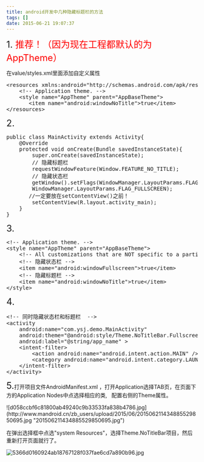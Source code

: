 ```yaml
---
title: android开发中几种隐藏标题栏的方法
tags: []
date: 2015-06-21 19:07:37
---
```


<div class="content-list-text">

<span style="font-size: 24px;"></span>

<span style="font-size: 24px;">1\. <span style="font-size: 24px; color: rgb(255, 0, 0);"><span style="font-size: 24px;">推荐</span>！</span><span style="font-size: 24px; color: rgb(255, 0, 0);">（因为现在工程都默认的为AppTheme）</span>
</span>

在value/styles.xml里面添加自定义属性
<pre class="brush:xml;toolbar:false">&lt;resources&nbsp;xmlns:android=&quot;http://schemas.android.com/apk/res/android&quot;&gt;
&nbsp;&nbsp;&nbsp;&nbsp;&lt;!--&nbsp;Application&nbsp;theme.&nbsp;--&gt;
&nbsp;&nbsp;&nbsp;&nbsp;&lt;style&nbsp;name=&quot;AppTheme&quot;&nbsp;parent=&quot;AppBaseTheme&quot;&gt;
&nbsp;&nbsp;&nbsp;&nbsp;&nbsp;&nbsp;&nbsp;&lt;item&nbsp;name=&quot;android:windowNoTitle&quot;&gt;true&lt;/item&gt;
&lt;/resources&gt;</pre></div><div class="content-list-media"><div class="content-list-image clearfix">

<span class="exp-album-enter-mask"></span>

<span style="font-size: 24px;">2.</span>
<pre class="brush:java;toolbar:false">public&nbsp;class&nbsp;MainActivity&nbsp;extends&nbsp;Activity{
&nbsp;&nbsp;&nbsp;&nbsp;@Override
&nbsp;&nbsp;&nbsp;&nbsp;protected&nbsp;void&nbsp;onCreate(Bundle&nbsp;savedInstanceState){
&nbsp;&nbsp;&nbsp;&nbsp;&nbsp;&nbsp;&nbsp;&nbsp;super.onCreate(savedInstanceState);
&nbsp;&nbsp;&nbsp;&nbsp;&nbsp;&nbsp;&nbsp;&nbsp;//&nbsp;隐藏标题栏
&nbsp;&nbsp;&nbsp;&nbsp;&nbsp;&nbsp;&nbsp;&nbsp;requestWindowFeature(Window.FEATURE_NO_TITLE);
&nbsp;&nbsp;&nbsp;&nbsp;&nbsp;&nbsp;&nbsp;&nbsp;//&nbsp;隐藏状态栏
&nbsp;&nbsp;&nbsp;&nbsp;&nbsp;&nbsp;&nbsp;&nbsp;getWindow().setFlags(WindowManager.LayoutParams.FLAG_FULLSCREEN,
&nbsp;&nbsp;&nbsp;&nbsp;&nbsp;&nbsp;&nbsp;&nbsp;WindowManager.LayoutParams.FLAG_FULLSCREEN);
&nbsp;&nbsp;&nbsp;&nbsp;&nbsp;&nbsp;&nbsp;//一定要放在setContentView()之前！
&nbsp;&nbsp;&nbsp;&nbsp;&nbsp;&nbsp;&nbsp;&nbsp;setContentView(R.layout.activity_main);
&nbsp;&nbsp;&nbsp;&nbsp;}
}</pre>

<span style="font-size: 24px;">3.</span>

<pre class="brush:xml;toolbar:false">&lt;!--&nbsp;Application&nbsp;theme.&nbsp;--&gt;
&lt;style&nbsp;name=&quot;AppTheme&quot;&nbsp;parent=&quot;AppBaseTheme&quot;&gt;
&nbsp;&nbsp;&nbsp;&nbsp;&lt;!--&nbsp;All&nbsp;customizations&nbsp;that&nbsp;are&nbsp;NOT&nbsp;specific&nbsp;to&nbsp;a&nbsp;particular&nbsp;API-level&nbsp;can&nbsp;go&nbsp;here.&nbsp;--&gt;
&nbsp;&nbsp;&nbsp;&nbsp;&lt;!--&nbsp;隐藏状态栏&nbsp;--&gt;
&nbsp;&nbsp;&nbsp;&nbsp;&lt;item&nbsp;name=&quot;android:windowFullscreen&quot;&gt;true&lt;/item&gt;
&nbsp;&nbsp;&nbsp;&nbsp;&lt;!--&nbsp;隐藏标题栏&nbsp;--&gt;
&nbsp;&nbsp;&nbsp;&nbsp;&lt;item&nbsp;name=&quot;android:windowNoTitle&quot;&gt;true&lt;/item&gt;
&lt;/style&gt;</pre>

<span class="exp-album-enter-mask"></span><span style="font-size: 24px;">4.</span>

</div></div><pre class="brush:xml;toolbar:false">&lt;!--&nbsp;同时隐藏状态栏和标题栏&nbsp;&nbsp;--&gt;
&lt;activity
&nbsp;&nbsp;&nbsp;&nbsp;android:name=&quot;com.ysj.demo.MainActivity&quot;
&nbsp;&nbsp;&nbsp;&nbsp;android:theme=&quot;@android:style/Theme.NoTitleBar.Fullscreen&quot;
&nbsp;&nbsp;&nbsp;&nbsp;android:label=&quot;@string/app_name&quot;&nbsp;&gt;
&nbsp;&nbsp;&nbsp;&nbsp;&lt;intent-filter&gt;
&nbsp;&nbsp;&nbsp;&nbsp;&nbsp;&nbsp;&nbsp;&nbsp;&lt;action&nbsp;android:name=&quot;android.intent.action.MAIN&quot;&nbsp;/&gt;
&nbsp;&nbsp;&nbsp;&nbsp;&nbsp;&nbsp;&nbsp;&nbsp;&lt;category&nbsp;android:name=&quot;android.intent.category.LAUNCHER&quot;&nbsp;/&gt;
&nbsp;&nbsp;&nbsp;&nbsp;&lt;/intent-filter&gt;
&lt;/activity&gt;</pre>

<span style="font-size: 24px;">5.</span>打开项目文件AndroidManifest.xml ，打开Application选择TAB页，在页面下方的Application Nodes中点选择相应的类,&nbsp;&nbsp; 配置右侧的Theme属性。
<div class="content-list-media"><div class="content-list-image clearfix">![d058ccbf6c81800ab49240c9b33533fa838b4786.jpg](http://www.mandroid.cn/zb_users/upload/2015/06/201506211434885529850695.jpg "201506211434885529850695.jpg")<span class="exp-album-enter-mask"></span></div></div><div class="content-list-text">

在弹出选择框中点选&quot;system Resources&quot;，选择Theme.NoTitleBar项目，然后重新打开页面就行了。
</div>

![5366d0160924ab18767128f037fae6cd7a890b96.jpg](http://www.mandroid.cn/zb_users/upload/2015/06/201506211434885550436342.jpg "201506211434885550436342.jpg")